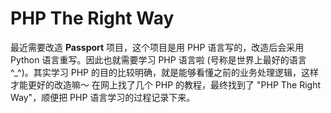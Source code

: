 # PHP The Right Way

最近需要改造 **Passport** 项目，这个项目是用 PHP 语言写的，改造后会采用 Python 语言重写。因此也就需要学习 PHP 语言啦 (号称是世界上最好的语言^\_^)。其实学习 PHP 的目的比较明确，就是能够看懂之前的业务处理逻辑，这样才能更好的改造嘛～ 在网上找了几个 PHP 的教程，最终找到了 "PHP The Right Way"，顺便把 PHP 语言学习的过程记录下来。

